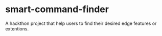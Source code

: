 # smart-command-finder
A hackthon project that help users to find their desired edge features or extentions.
